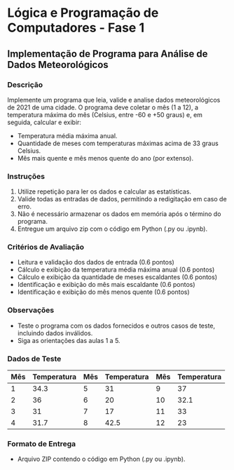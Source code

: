 # Lógica e Programação de Computadores - Fase 1

## Implementação de Programa para Análise de Dados Meteorológicos

### Descrição

Implemente um programa que leia, valide e analise dados meteorológicos de 2021 de uma cidade. O programa deve coletar o mês (1 a 12), a temperatura máxima do mês (Celsius, entre -60 e +50 graus) e, em seguida, calcular e exibir:

- Temperatura média máxima anual.
- Quantidade de meses com temperaturas máximas acima de 33 graus Celsius.
- Mês mais quente e mês menos quente do ano (por extenso).

### Instruções

1. Utilize repetição para ler os dados e calcular as estatísticas.
2. Valide todas as entradas de dados, permitindo a redigitação em caso de erro.
3. Não é necessário armazenar os dados em memória após o término do programa.
4. Entregue um arquivo zip com o código em Python (.py ou .ipynb).

### Critérios de Avaliação

- Leitura e validação dos dados de entrada (0.6 pontos)
- Cálculo e exibição da temperatura média máxima anual (0.6 pontos)
- Cálculo e exibição da quantidade de meses escaldantes (0.6 pontos)
- Identificação e exibição do mês mais escaldante (0.6 pontos)
- Identificação e exibição do mês menos quente (0.6 pontos)

### Observações

- Teste o programa com os dados fornecidos e outros casos de teste, incluindo dados inválidos.
- Siga as orientações das aulas 1 a 5.

### Dados de Teste

| Mês | Temperatura | Mês | Temperatura | Mês | Temperatura |
|-----|-------------|-----|-------------|-----|-------------|
| 1   | 34.3        | 5   | 31          | 9   | 37          |
| 2   | 36          | 6   | 20          | 10  | 32.1        |
| 3   | 31          | 7   | 17          | 11  | 33          |
| 4   | 31.7        | 8   | 42.5        | 12  | 23          |

### Formato de Entrega

- Arquivo ZIP contendo o código em Python (.py ou .ipynb).
